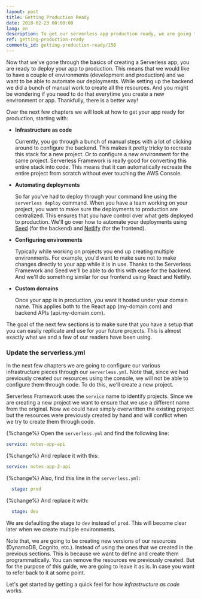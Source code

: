 ```yaml
---
layout: post
title: Getting Production Ready
date: 2018-02-23 00:00:00
lang: en
description: To get our serverless app production ready, we are going to have to configure it using Infrastructure as Code. We are also going to need to configure separate environments for dev/production and automate our deployments.
ref: getting-production-ready
comments_id: getting-production-ready/158
---
```


Now that we've gone through the basics of creating a Serverless app, you are ready to deploy your app to production. This means that we would like to have a couple of environments (development and production) and we want to be able to automate our deployments. While setting up the backend we did a bunch of manual work to create all the resources. And you might be wondering if you need to do that everytime you create a new environment or app. Thankfully, there is a better way!

Over the next few chapters we will look at how to get your app ready for production, starting with:

- **Infrastructure as code**

  Currently, you go through a bunch of manual steps with a lot of clicking around to configure the backend. This makes it pretty tricky to recreate this stack for a new project. Or to configure a new environment for the same project. Serverless Framework is really good for converting this entire stack into code. This means that it can automatically recreate the entire project from scratch without ever touching the AWS Console.

- **Automating deployments**

  So far you've had to deploy through your command line using the `serverless deploy` command. When you have a team working on your project, you want to make sure the deployments to production are centralized. This ensures that you have control over what gets deployed to production. We'll go over how to automate your deployments using [Seed](https://seed.run) (for the backend) and [Netlify](https://netlify.com) (for the frontend).

- **Configuring environments**

  Typically while working on projects you end up creating multiple environments. For example, you'd want to make sure not to make changes directly to your app while it is in use. Thanks to the Serverless Framework and Seed we'll be able to do this with ease for the backend. And we'll do something similar for our frontend using React and Netlify.

- **Custom domains**

  Once your app is in production, you want it hosted under your domain name. This applies both to the React app (my-domain.com) and backend APIs (api.my-domain.com).

The goal of the next few sections is to make sure that you have a setup that you can easily replicate and use for your future projects. This is almost exactly what we and a few of our readers have been using.

### Update the serverless.yml

In the next few chapters we are going to configure our various infrastructure pieces through our `serverless.yml`. Note that, since we had previously created our resources using the console, we will not be able to configure them through code. To do this, we'll create a new project.

Serverless Framework uses the `service` name to identify projects. Since we are creating a new project we want to ensure that we use a different name from the original. Now we could have simply overwritten the existing project but the resources were previously created by hand and will conflict when we try to create them through code.

{%change%} Open the `serverless.yml` and find the following line:

``` yml
service: notes-app-api
```

{%change%} And replace it with this:

``` yml
service: notes-app-2-api
```

{%change%} Also, find this line in the `serverless.yml`:

``` yml
  stage: prod
``` 

{%change%} And replace it with:

``` yml
  stage: dev
```

We are defaulting the stage to `dev` instead of `prod`. This will become clear later when we create multiple environments.

Note that, we are going to be creating new versions of our resources (DynamoDB, Cognito, etc.). Instead of using the ones that we created in the previous sections. This is because we want to define and create them programmatically. You can remove the resources we previously created. But for the purpose of this guide, we are going to leave it as is. In case you want to refer back to it at some point.

Let's get started by getting a quick feel for how _infrastructure as code_ works.
